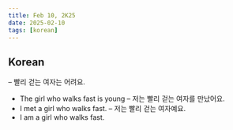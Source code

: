 ```yaml
---
title: Feb 10, 2K25
date: 2025-02-10
tags: [korean]
---
```


## Korean

– 빨리 걷는 여자는 어려요.
  - The girl who walks fast is young
– 저는 빨리 걷는 여자를 만났어요.
  - I met a girl who walks fast.
– 저는 빨리 걷는 여자예요.
  - I am a girl who walks fast.